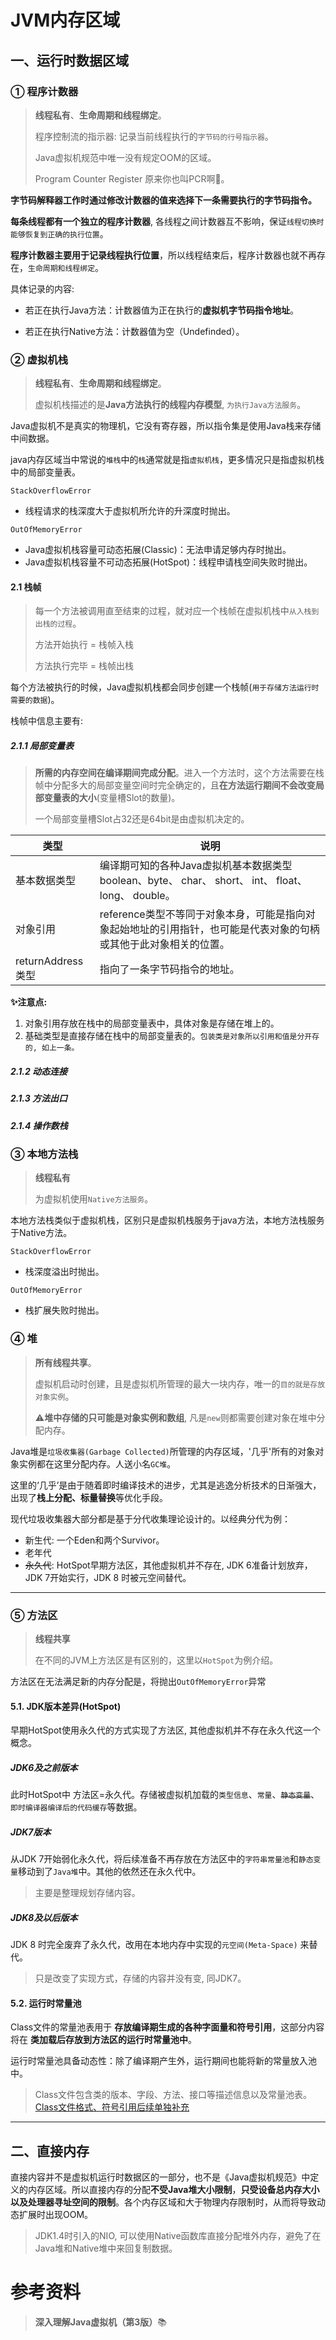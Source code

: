# JVM内存区域

## 一、运行时数据区域

### ① 程序计数器

> **线程私有**、**生命周期和线程绑定**。
>
> 程序控制流的指示器: 记录当前线程执行的``字节码的行号指示器``。
>
> Java虚拟机规范中唯一没有规定OOM的区域。
>
> Program Counter Register 原来你也叫PCR啊🤣。

**字节码解释器工作时通过修改计数器的值来选择下一条需要执行的字节码指令。**

**每条线程都有一个独立的程序计数器**, 各线程之间计数器互不影响，保证``线程切换时能够恢复到正确的执行位置``。

**程序计数器主要用于记录线程执行位置**，所以线程结束后，程序计数器也就不再存在，``生命周期和线程绑定``。

具体记录的内容:

- 若正在执行Java方法：计数器值为正在执行的**虚拟机字节码指令地址**。

- 若正在执行Native方法：计数器值为空（Undefinded）。

### ② 虚拟机栈

> **线程私有**、**生命周期和线程绑定**。
>
> 虚拟机栈描述的是**Java方法执行的线程内存模型**, ``为执行Java方法服务``。
>

Java虚拟机不是真实的物理机，它没有寄存器，所以指令集是使用Java栈来存储中间数据。

java内存区域当中常说的``堆栈``中的``栈``通常就是指``虚拟机栈``，更多情况只是指虚拟机栈中的局部变量表。

``StackOverflowError``

- 线程请求的栈深度大于虚拟机所允许的升深度时抛出。

``OutOfMemoryError``

- Java虚拟机栈容量可动态拓展(Classic)：无法申请足够内存时抛出。
- Java虚拟机栈容量不可动态拓展(HotSpot)：线程申请栈空间失败时抛出。

#### 2.1 栈帧

> 每一个方法被调用直至结束的过程，就对应一个栈帧在虚拟机栈中``从入栈到出栈的过程``。
>
> 方法开始执行 = 栈帧入栈
>
> 方法执行完毕 = 栈帧出栈	

每个方法被执行的时候，Java虚拟机栈都会同步创建一个栈帧(``用于存储方法运行时需要的数据``)。

栈帧中信息主要有:

##### 2.1.1 局部变量表 

> **所需的内存空间在编译期间完成分配**。进入一个方法时，这个方法需要在栈帧中分配多大的局部变量空间时完全确定的，且**在方法运行期间不会改变局部变量表的大小**(变量槽Slot的数量)。
>
> 一个局部变量槽Slot占32还是64bit是由虚拟机决定的。

| 类型              | 说明                                                         |
| ----------------- | ------------------------------------------------------------ |
| 基本数据类型      | 编译期可知的各种Java虚拟机基本数据类型boolean、byte、 char、 short、 int、 float、 long、 double。 |
| 对象引用          | reference类型不等同于对象本身，可能是指向对象起始地址的引用指针，也可能是代表对象的句柄或其他于此对象相关的位置。 |
| returnAddress类型 | 指向了一条字节码指令的地址。                                 |

**✨注意点:**

1. 对象引用存放在栈中的局部变量表中，具体对象是存储在堆上的。
2. 基础类型是直接存储在栈中的局部变量表的。``包装类是对象所以引用和值是分开存的, 如上一条。``

##### 2.1.2 动态连接

##### 2.1.3 方法出口

##### 2.1.4 操作数栈

### ③ 本地方法栈

> **线程私有**
>
> 为虚拟机使用``Native方法服务``。

本地方法栈类似于虚拟机栈，区别只是虚拟机栈服务于java方法，本地方法栈服务于Native方法。

``StackOverflowError``

- 栈深度溢出时抛出。

``OutOfMemoryError``

- 栈扩展失败时抛出。

### ④ 堆

> **所有线程共享**。
>
> 虚拟机启动时创建，且是虚拟机所管理的最大一块内存，唯一的``目的就是存放对象实例``。
>
> ⚠️**堆中存储的只可能是对象实例和数组**, 凡是``new``则都需要创建对象在堆中分配内存。

Java堆是``垃圾收集器(Garbage Collected)``所管理的内存区域，'几乎'所有的对象对象实例都在这里分配内存。人送小名``GC堆``。

这里的‘几乎’是由于随着即时编译技术的进步，尤其是逃逸分析技术的日渐强大，出现了**栈上分配、标量替换**等优化手段。

现代垃圾收集器大部分都是基于分代收集理论设计的。以经典分代为例：

- 新生代: 一个Eden和两个Survivor。
- 老年代
- ~~永久代~~: HotSpot早期方法区，其他虚拟机并不存在, JDK 6准备计划放弃，JDK 7开始实行，JDK 8 时被元空间替代。

---

### ⑤ 方法区

> **线程共享**
>
> 在不同的JVM上方法区是有区别的，这里以``HotSpot``为例介绍。

方法区在无法满足新的内存分配是，将抛出``OutOfMemoryError``异常

#### 5.1. JDK版本差异(HotSpot)

早期HotSpot使用永久代的方式实现了方法区, 其他虚拟机并不存在永久代这一个概念。

##### JDK6及之前版本

此时HotSpot中 方法区=永久代。存储被虚拟机加载的``类型信息``、``常量``、~~``静态变量``~~、``即时编译器编译后的代码缓存``等数据。

##### JDK7版本

从JDK 7开始弱化永久代，将后续准备不再存放在方法区中的``字符串常量池``和``静态变量``移动到了``Java堆``中。其他的依然还在永久代中。

> 主要是整理规划存储内容。

##### JDK8及以后版本

JDK 8 时完全废弃了永久代，改用在本地内存中实现的``元空间(Meta-Space)`` 来替代。

>  只是改变了实现方式，存储的内容并没有变, 同JDK7。

#### 5.2. 运行时常量池

Class文件的常量池表用于 **存放编译期生成的各种字面量和符号引用**，这部分内容将在 **类加载后存放到方法区的运行时常量池中**。

运行时常量池具备动态性：除了编译期产生外，运行期间也能将新的常量放入池中。

>  Class文件包含类的版本、字段、方法、接口等描述信息以及常量池表。[Class文件格式、符号引用后续单独补充]()

---

## 二、直接内存

直接内容并不是虚拟机运行时数据区的一部分，也不是《Java虚拟机规范》中定义的内存区域。所以直接内存的分配**不受Java堆大小限制**，**只受设备总内存大小以及处理器寻址空间的限制**。各个内存区域和大于物理内存限制时，从而将导致动态扩展时出现OOM。

> JDK1.4时引入的NIO, 可以使用Native函数库直接分配堆外内存，避免了在Java堆和Native堆中来回复制数据。



# 参考资料

> **深入理解Java虚拟机（第3版）**📚
